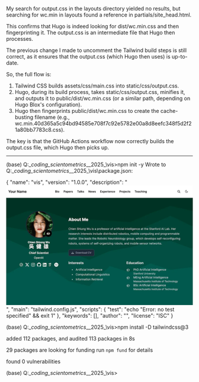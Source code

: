 
My search for output.css in the layouts directory yielded no results, but searching for
  wc.min in layouts found a reference in partials/site_head.html.


  This confirms that Hugo is indeed looking for dist/wc.min.css and then fingerprinting it. The output.css is an
  intermediate file that Hugo then processes.


  The previous change I made to uncomment the Tailwind build steps is still correct, as it ensures that the
  output.css (which Hugo then uses) is up-to-date.


  So, the full flow is:
   1. Tailwind CSS builds assets/css/main.css into static/css/output.css.
   2. Hugo, during its build process, takes static/css/output.css, minifies it, and outputs it to
      public/dist/wc.min.css (or a similar path, depending on Hugo Blox's configuration).
   3. Hugo then fingerprints public/dist/wc.min.css to create the cache-busting filename (e.g.,
      wc.min.40d365a5c94bd94585e708f7c92e5782e00a8d8eefc348f5d2f21a80bb7783c8.css).


  The key is that the GitHub Actions workflow now correctly builds the output.css file, which Hugo then picks up.



-----

(base) Q:\__coding_scientometrics__\_2025_\vis>npm init -y
Wrote to Q:\__coding_scientometrics__\_2025_\vis\package.json:

{
  "name": "vis",
  "version": "1.0.0",
  "description": "[![Screenshot](.github/preview.webp)](https://hugoblox.com/templates/)",
  "main": "tailwind.config.js",
  "scripts": {
    "test": "echo \"Error: no test specified\" && exit 1"
  },
  "keywords": [],
  "author": "",
  "license": "ISC"
}



(base) Q:\__coding_scientometrics__\_2025_\vis>npm install -D tailwindcss@3

added 112 packages, and audited 113 packages in 8s

29 packages are looking for funding
  run `npm fund` for details

found 0 vulnerabilities

(base) Q:\__coding_scientometrics__\_2025_\vis>